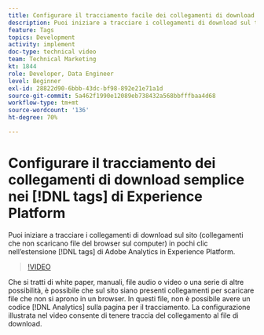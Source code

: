 ```yaml
---
title: Configurare il tracciamento facile dei collegamenti di download nei tag di Experience Platform
description: Puoi iniziare a tracciare i collegamenti di download sul tuo sito (collegamenti che scaricano file non del browser sul computer) in pochi clic nell’estensione Adobe Analytics di Experienci Platform tags.
feature: Tags
topics: Development
activity: implement
doc-type: technical video
team: Technical Marketing
kt: 1844
role: Developer, Data Engineer
level: Beginner
exl-id: 28822d90-6bbb-43dc-bf98-892e21e71a1d
source-git-commit: 5a462f1990e12089eb738432a568bbfffbaa4d68
workflow-type: tm+mt
source-wordcount: '136'
ht-degree: 70%

---
```


# Configurare il tracciamento dei collegamenti di download semplice nei [!DNL tags] di Experience Platform

Puoi iniziare a tracciare i collegamenti di download sul sito (collegamenti che non scaricano file del browser sul computer) in pochi clic nell’estensione [!DNL tags] di Adobe Analytics in Experience Platform.

>[!VIDEO](https://video.tv.adobe.com/v/25762/?quality=12&learn=on)

Che si tratti di white paper, manuali, file audio o video o una serie di altre possibilità, è possibile che sul sito siano presenti collegamenti per scaricare file che non si aprono in un browser. In questi file, non è possibile avere un codice [!DNL Analytics] sulla pagina per il tracciamento. La configurazione illustrata nel video consente di tenere traccia del collegamento al file di download.
